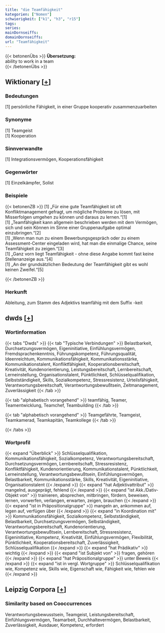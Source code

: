 ```yaml
---
title: "die Teamfähigkeit"
kategorien: ["Nomen"]
schwierigkeit: ["k1", "h3", "r15"]
tags:
series:
mainDornseiffs:
domainDornseiffs:
url: "Teamfähigkeit"
---
```


{{< betonenÜbs >}}
**Übersetzung:**  
ability to work in a team  
{{< /betonenÜbs >}}

## Wiktionary [[+](https://de.wiktionary.org/wiki/Teamfähigkeit)]

### Bedeutungen
[1] persönliche Fähigkeit, in einer Gruppe kooperativ zusammenzuarbeiten  

### Synonyme
[1] Teamgeist  
[1] Kooperation  

### Sinnverwandte
[1] Integrationsvermögen, Kooperationsfähigkeit  

### Gegenwörter
[1] Einzelkämpfer, Solist  

### Beispiele
{{< betonenZB >}}
[1] „Für eine gute Teamfähigkeit ist oft Konfliktmanagement gefragt, um mögliche Probleme zu lösen, mit Misserfolgen umgehen zu können und daraus zu lernen.“[1]  
[1] „Teamfähigkeit kann allgemein beschrieben werden mit dem Vermögen, sich und sein Können im Sinne einer Gruppenaufgabe optimal einzubringen.“[2]  
[1] „Wenn man nun zu einem Bewerbungsgespräch oder zu einem Assessment-Center eingeladen wird, hat man die einmalige Chance, seine Teamfähigkeit zu zeigen.“[3]  
[1] „Ganz vorn liegt Teamfähigkeit - ohne diese Angabe kommt fast keine Stellenanzeige aus.“[4]  
[1] „An der grundsätzlichen Bedeutung der Teamfähigkeit gibt es wohl keinen Zweifel.“[5]  

{{< /betonenZB >}}
### Herkunft
Ableitung, zum Stamm des Adjektivs teamfähig mit dem Suffix -keit  



## dwds [[+](https://www.dwds.de/wb/Teamfähigkeit)]

### Wortinformation
{{< tabs "Dwds" >}}
{{< tab "Typische Verbindungen" >}}
Belastbarkeit, Durchsetzungsvermögen, Eigeninitiative, Einfühlungsvermögen, Fremdsprachenkenntnis, Führungskompetenz, Führungsqualität, Ideenreichtum, Kommunikationsfähigkeit, Kommunikationsstärke, Kommunikationstalent, Konfliktfähigkeit, Kooperationsbereitschaft, Kreativität, Kundenorientierung, Leistungsbereitschaft, Lernbereitschaft, Lerneinstellung, Organisationstalent, Pünktlichkeit, Schlüsselqualifikation, Selbstständigkeit, Skills, Sozialkompetenz, Stressresistenz, Urteilsfähigkeit, Verantwortungsbereitschaft, Verantwortungsbewußtsein, Zeitmanagement, Zuverlässigkeit
{{< /tab >}}

{{< tab "alphabetisch vorangehend" >}}
teamfähig, Teamer, Teamentwicklung, Teamchef, Teambuilding
{{< /tab >}}

{{< tab "alphabetisch vorangehend" >}}
Teamgefährte, Teamgeist, Teamkamerad, Teamkapitän, Teamkollege
{{< /tab >}}

{{< /tabs >}}

### Wortprofil
{{< expand "Überblick" >}} Schlüsselqualifikation, Kommunikationsfähigkeit, Sozialkompetenz, Verantwortungsbereitschaft, Durchsetzungsvermögen, Lernbereitschaft, Stressresistenz, Konfliktfähigkeit, Kundenorientierung, Kommunikationstalent, Pünktlichkeit, Lerneinstellung, Verantwortungsbewußtsein, Einfühlungsvermögen, Belastbarkeit, Kommunikationsstärke, Skills, Kreativität, Eigeninitiative, Organisationstalent {{< /expand >}}
{{< expand "hat Adjektivattribut" >}} mangelnd, ausgeprägt, fehlend {{< /expand >}}
{{< expand "ist Akk./Dativ-Objekt von" >}} trainieren, absprechen, mitbringen, fördern, beweisen, lernen, vorwerfen, verlangen, erwarten, zeigen, brauchen {{< /expand >}}
{{< expand "ist in Präpositionalgruppe" >}} mangeln an, ankommen auf, legen auf, verfügen über {{< /expand >}}
{{< expand "in Koordination mit" >}} Kommunikationsfähigkeit, Sozialkompetenz, Selbstständigkeit, Belastbarkeit, Durchsetzungsvermögen, Selbständigkeit, Verantwortungsbereitschaft, Kundenorientierung, Verantwortungsbewußtsein, Lernbereitschaft, Stressresistenz, Eigeninitiative, Kompetenz, Kreativität, Einfühlungsvermögen, Flexibilität, Pünktlichkeit, Kooperationsbereitschaft, Zuverlässigkeit, Schlüsselqualifikation {{< /expand >}}
{{< expand "hat Prädikativ" >}} wichtig {{< /expand >}}
{{< expand "ist Subjekt von" >}} fragen, gehören {{< /expand >}}
{{< expand "hat Präpositionalgruppe" >}} unter Beweis {{< /expand >}}
{{< expand "ist in vergl. Wortgruppe" >}} Schlüsselqualifikation wie, Kompetenz wie, Skills wie, Eigenschaft wie, Fähigkeit wie, fehlen wie {{< /expand >}}

## Leipzig Corpora [[+](https://corpora.uni-leipzig.de/en/res?word=Teamfähigkeit&corpusId=deu_newscrawl-public_2018)]


### Similarity based on Cooccurrences
Verantwortungsbewusstsein, Teamgeist, Leistungsbereitschaft, Einfühlungsvermögen, Teamarbeit, Durchhaltevermögen, Belastbarkeit, Zuverlässigkeit, Ausdauer, Kompetenz, erfordert

